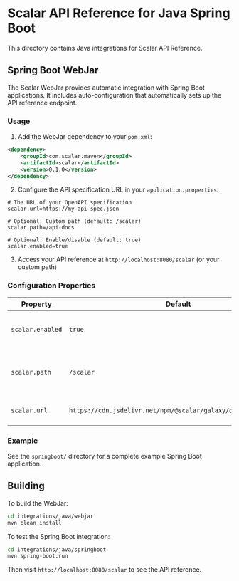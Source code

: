 # Scalar API Reference for Java Spring Boot

This directory contains Java integrations for Scalar API Reference.

## Spring Boot WebJar

The Scalar WebJar provides automatic integration with Spring Boot applications. It includes auto-configuration that automatically sets up the API reference endpoint.

### Usage

1. Add the WebJar dependency to your `pom.xml`:

```xml
<dependency>
    <groupId>com.scalar.maven</groupId>
    <artifactId>scalar</artifactId>
    <version>0.1.0</version>
</dependency>
```

2. Configure the API specification URL in your `application.properties`:

```properties
# The URL of your OpenAPI specification
scalar.url=https://my-api-spec.json

# Optional: Custom path (default: /scalar)
scalar.path=/api-docs

# Optional: Enable/disable (default: true)
scalar.enabled=true
```

3. Access your API reference at `http://localhost:8080/scalar` (or your custom path)

### Configuration Properties

| Property         | Default                                                        | Description                                    |
| ---------------- | -------------------------------------------------------------- | ---------------------------------------------- |
| `scalar.enabled` | `true`                                                         | Enable or disable the Scalar API reference     |
| `scalar.path`    | `/scalar`                                                      | Path where the API reference will be available |
| `scalar.url`     | `https://cdn.jsdelivr.net/npm/@scalar/galaxy/dist/latest.json` | URL of your OpenAPI specification              |

### Example

See the `springboot/` directory for a complete example Spring Boot application.

## Building

To build the WebJar:

```bash
cd integrations/java/webjar
mvn clean install
```

To test the Spring Boot integration:

```bash
cd integrations/java/springboot
mvn spring-boot:run
```

Then visit `http://localhost:8080/scalar` to see the API reference.
